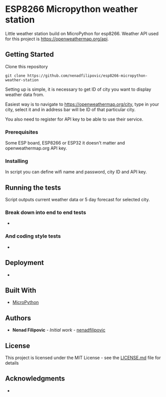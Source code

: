 # ESP8266 Micropython weather station

Little weather station build on MicroPython for esp8266.
Weather API used for this project is https://openweathermap.org/api.

## Getting Started

Clone this repository

```
git clone https://github.com/nenadfilipovic/esp8266-micropython-weather-station
```

Setting up is simple, it is necessary to get ID of city you want to display weather data from.

Easiest way is to navigate to https://openweathermap.org/city, type in your city, select it and in address bar will be ID of that particular city.

You also need to register for API key to be able to use their service.

### Prerequisites

Some ESP board, ESP8266 or ESP32 it doesn't matter and openweathermap.org API key.

### Installing

In script you can define wifi name and password, city ID and API key.

## Running the tests

Script outputs current weather data or 5 day forecast for selected city.

### Break down into end to end tests

-

### And coding style tests

-

## Deployment

-

## Built With

* [MicroPython](https://www.micropython.org/download)

## Authors

* **Nenad Filipovic** - *Initial work* - [nenadfilipovic](https://github.com/nenadfilipovic)

## License

This project is licensed under the MIT License - see the [LICENSE.md](LICENSE.md) file for details

## Acknowledgments

-